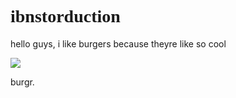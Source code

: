 <!DOCTYPE html>
<html>
<head>
<head>
  <body>
    <h1><font face=Corbel>ibnstorduction</font> </h1>
    <p>hello guys, i like burgers because theyre like so cool</p>
    <img src="https://cdn.discordapp.com/attachments/563966858462625822/966001125910261780/IMG_0393.png">
    <p>burgr.</p>
</body>
  </html>





<!---
agustyim/agustyim is a ✨ special ✨ repository because its `README.md` (this file) appears on your GitHub profile.
You can click the Preview link to take a look at your changes.
--->
